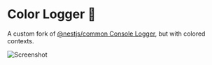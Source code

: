 # Color Logger 🌈

A custom fork of [@nestjs/common Console Logger](https://github.com/nestjs/nest/blob/master/packages/common/services/console-logger.service.ts), but with colored contexts.

![Screenshot](./Screenshot.png)